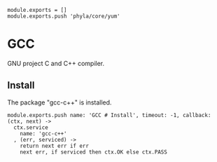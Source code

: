 
    module.exports = []
    module.exports.push 'phyla/core/yum'

# GCC

GNU project C and C++ compiler.

## Install

The package "gcc-c++" is installed.

    module.exports.push name: 'GCC # Install', timeout: -1, callback: (ctx, next) ->
      ctx.service
        name: 'gcc-c++'
      , (err, serviced) ->
        return next err if err
        next err, if serviced then ctx.OK else ctx.PASS
